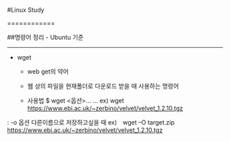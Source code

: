 
#Linux Study

============

##명령어 정리 - Ubuntu 기준

-------------------------

- wget
	- web get의 약어
	- 웹 상의 파일을 현재폴더로 다운로드 받을 때 사용하는 명령어

	- 사용법 
		$ wget <옵션>... <URL>...
		ex) wget https://www.ebi.ac.uk/~zerbino/velvet/velvet_1.2.10.tgz

:		-o 옵션  다른이름으로 저장하고싶을 때
		ex)　wget –O target.zip  https://www.ebi.ac.uk/~zerbino/velvet/velvet_1.2.10.tgz